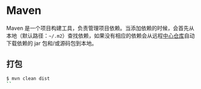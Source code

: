 # Maven

Maven 是一个项目构建工具，负责管理项目依赖。当添加依赖的时候，会首先从本地（默认路径：`~/.m2`）查找依赖，如果没有相应的依赖会从远程[中心仓库](https://search.maven.org/)自动下载依赖的 jar 包和/或源码包到本地。

## 打包

```sh
$ mvn clean dist
``
